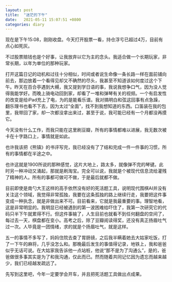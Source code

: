 ```yaml
---
layout: post
title:  "迷茫的下午"
date:   2021-05-11 15:07:51 +0800
categories: diary
---
```


现在是下午15:08，刚刚收盘。今天打开股票一看，持仓浮亏已超过4万，目前有点心如死灰。

不过股票赔钱也是个好事，让我放弃以它为主的念头。我适合做一个长期玩家，非常长期，以年为单位的那种玩家。

打开这篇日记的动机和过往十分相似，时间或者说生命像一条长路一样在面前铺向前去，那边放着一个看得见却又不确然的尽头，我甚至不知道该如何度过这个下午。昨天在百合亭遇到大槻，我又提到学日语的事，我说我想争口气，因为没人觉得我能学好。而晚上骑电动回到家，却看了一堆和弹琴有关的视频。一个有启发性的改变是给iPad充上了电，为的是能看乐谱。我对搞明白和弦这回事有点急躁，翻乐理书也看不下去，因为太过“全面”，找不到我想知道的东西。口笛装在我的包里，我带回了家，却一次都没拿出来过，甚至于说，我可能已经有一个月都没再摸它。

今天没有什么工作，而我只能在这里刷豆瓣，所有的事情都难以进展，我无数次被卡在十字路口上，事情就是如此。

也许我该把《熊镇》的书评写完，我已经没有了了结和完成一件一件事的习惯，所有的事情都在半途之中。

也许这就是1900所说的那种感觉，这片大地上，路太多，就像弹不完的琴键。此时另一种冲动又涌起，那就是刷淘宝。完全可以说，我就是个被现代信息流给灌残了精神的人。所有的事都可做可不做，于是最后就都不做。

目前即使是南勺大王这样的高手依然没有好的死活题工具，说明现代围棋AI并没有关注这个领域，我觉得非常孤独，我要在这条孤独的路上继续行走，我要把这件事变成一种执念，就是非做出来不可。目前看来，它就是我最重要的事。理智地看，这是非常明显的。我明显已经被遇到的第一波困难给吓住了，我第一次研究它的代码只半下午就累得不行。但这件事输了，人生目前也就看不到任何翻盘的空间了，每过去一天，棋盘都在变小。高考之后，除了豆瓣阅读得奖，还没有真正扬眉吐气过一次。人毕竟是一团情绪，求的就是个扬眉吐气，就是这样。

五一的事情不多写了，妈妈住院去查了胃肠镜，之后我半瞒着她去大姑家吃饭，打了一下午的麻将，几乎没怎么和。那晚最后发生的事值得记录，地铁上，我和爸爸似乎无话可说。在大姑家我告诉他一点站桩，他说“那不是为了沟通么”，是的，爸爸做很多事其实是为了和我沟通，仅此而已。然而随着共同记忆因为遗忘而越来越少，我们已经越发疏远了。

先写到这里吧，今年一定要学会开车，并且把死活题工具做出点成果。
